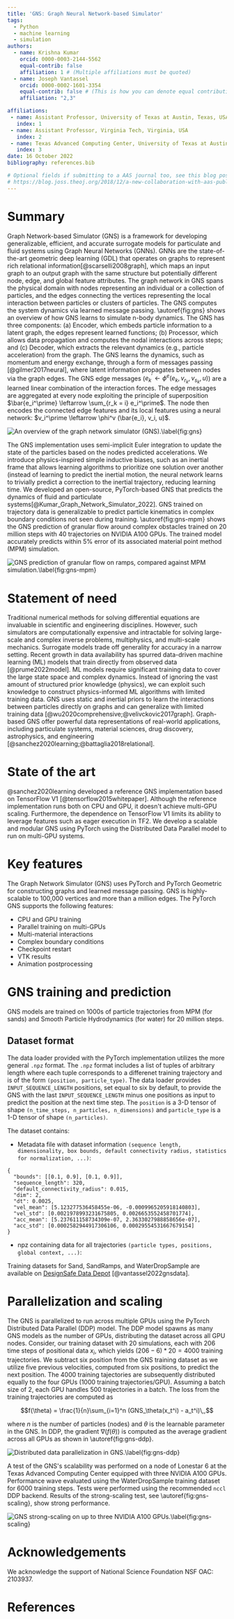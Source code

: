 ```yaml
---
title: 'GNS: Graph Neural Network-based Simulator'
tags:
  - Python
  - machine learning
  - simulation
authors:
  - name: Krishna Kumar
    orcid: 0000-0003-2144-5562
    equal-contrib: false
    affiliation: 1 # (Multiple affiliations must be quoted)
  - name: Joseph Vantassel
    orcid: 0000-0002-1601-3354
    equal-contrib: false # (This is how you can denote equal contributions between multiple authors)
    affiliation: "2,3"

affiliations:
 - name: Assistant Professor, University of Texas at Austin, Texas, USA
   index: 1
 - name: Assistant Professor, Virginia Tech, Virginia, USA
   index: 2
 - name: Texas Advanced Computing Center, University of Texas at Austin, Texas, USA
   index: 3
date: 16 October 2022
bibliography: references.bib

# Optional fields if submitting to a AAS journal too, see this blog post:
# https://blog.joss.theoj.org/2018/12/a-new-collaboration-with-aas-publishing
---
```


# Summary

Graph Network-based Simulator (GNS) is a framework for developing generalizable, efficient, and accurate surrogate models for particulate and fluid systems using Graph Neural Networks (GNNs).  GNNs are the state-of-the-art geometric deep learning (GDL) that operates on graphs to represent rich relational information[@scarselli2008graph], which maps an input graph to an output graph with the same structure but potentially different node, edge, and global feature attributes.  The graph network in GNS spans the physical domain with nodes representing an individual or a collection of particles, and the edges connecting the vertices representing the local interaction between particles or clusters of particles.  The GNS computes the system dynamics via learned message passing.  \autoref{fig:gns} shows an overview of how GNS learns to simulate n-body dynamics.  The GNS has three components: (a) Encoder, which embeds particle information to a latent graph, the edges represent learned functions; (b) Processor, which allows data propagation and computes the nodal interactions across steps; and (c) Decoder, which extracts the relevant dynamics (e.g., particle acceleration) from the graph.  The GNS learns the dynamics, such as momentum and energy exchange, through a form of messages passing [@gilmer2017neural], where latent information propagates between nodes via the graph edges.  The GNS edge messages  ($e^\prime_k \leftarrow \phi^e(e_k, v_{r_k}, v_{s_k}, u)$) are a learned linear combination of the interaction forces.  The edge messages are aggregated at every node exploiting the principle of superposition $\bar{e_i^\prime} \leftarrow \sum_{r_k = i} e_i^\prime$.  The node then encodes the connected edge features and its local features using a neural network: $v_i^\prime \leftarrow \phi^v (\bar{e_i}, v_i, u)$.  

![An overview of the graph network simulator (GNS).\label{fig:gns}](figs/gnn.png)

The GNS implementation uses semi-implicit Euler integration to update the state of the particles based on the nodes predicted accelerations.  We introduce physics-inspired simple inductive biases, such as an inertial frame that allows learning algorithms to prioritize one solution over another (instead of learning to predict the inertial motion, the neural network learns to trivially predict a correction to the inertial trajectory, reducing learning time.  We developed an open-source, PyTorch-based GNS that predicts the dynamics of fluid and particulate systems[@Kumar_Graph_Network_Simulator_2022].  GNS trained on trajectory data is generalizable to predict particle kinematics in complex boundary conditions not seen during training.  \autoref{fig:gns-mpm} shows the GNS prediction of granular flow around complex obstacles trained on 20 million steps with 40 trajectories on NVIDIA A100 GPUs.  The trained model accurately predicts within 5\% error of its associated material point method (MPM) simulation.  

![GNS prediction of granular flow on ramps, compared against MPM simulation.\label{fig:gns-mpm}](figs/gns-mpm.png)

# Statement of need

Traditional numerical methods for solving differential equations are invaluable in scientific and engineering disciplines.  However, such simulators are computationally expensive and intractable for solving large-scale and complex inverse problems, multiphysics, and multi-scale mechanics.  Surrogate models trade off generality for accuracy in a narrow setting.  Recent growth in data availability has spurred data-driven machine learning (ML) models that train directly from observed data [@prume2022model].  ML models require significant training data to cover the large state space and complex dynamics.  Instead of ignoring the vast amount of structured prior knowledge (physics), we can exploit such knowledge to construct physics-informed ML algorithms with limited training data.  GNS uses static and inertial priors to learn the interactions between particles directly on graphs and can generalize with limited training data [@wu2020comprehensive;@velivckovic2017graph].  Graph-based GNS offer powerful data representations of real-world applications, including particulate systems, material sciences, drug discovery, astrophysics, and engineering [@sanchez2020learning;@battaglia2018relational].

# State of the art

@sanchez2020learning developed a reference GNS implementation based on TensorFlow V1 [@tensorflow2015whitepaper].  Although the reference implementation runs both on CPU and GPU, it doesn't achieve multi-GPU scaling.  Furthermore, the dependence on TensorFlow V1 limits its ability to leverage features such as eager execution in TF2.  We develop a scalable and modular GNS using PyTorch using the Distributed Data Parallel model to run on multi-GPU systems.

# Key features 

The Graph Network Simulator (GNS) uses PyTorch and PyTorch Geometric for constructing graphs and learned message passing. GNS is highly-scalable to 100,000 vertices and more than a million edges. The PyTorch GNS supports the following features:

- CPU and GPU training
- Parallel training on multi-GPUs
- Multi-material interactions
- Complex boundary conditions
- Checkpoint restart
- VTK results
- Animation postprocessing

# GNS training and prediction

GNS models are trained on 1000s of particle trajectories from MPM (for sands) and Smooth Particle Hydrodynamics (for water) for 20 million steps. 

## Dataset format

The data loader provided with the PyTorch implementation utilizes the more general `.npz` format.  The `.npz` format includes a list of tuples of arbitrary length where each tuple corresponds to a differenet training trajectory and is of the form `(position, particle_type)`.  The data loader provides `INPUT_SEQUENCE_LENGTH` positions, set equal to six by default, to provide the GNS with the last `INPUT_SEQUENCE_LENGTH` minus one positions as input to predict the position at the next time step.  The `position` is a 3-D tensor of shape `(n_time_steps, n_particles, n_dimensions)` and `particle_type` is a 1-D tensor of shape `(n_particles)`.  

The dataset contains:

* Metadata file with dataset information `(sequence length, dimensionality, box bounds, default connectivity radius, statistics for normalization, ...)`:

```
{
  "bounds": [[0.1, 0.9], [0.1, 0.9]], 
  "sequence_length": 320, 
  "default_connectivity_radius": 0.015, 
  "dim": 2, 
  "dt": 0.0025, 
  "vel_mean": [5.123277536458455e-06, -0.0009965205918140803], 
  "vel_std": [0.0021978993231675805, 0.0026653552458701774], 
  "acc_mean": [5.237611158734309e-07, 2.3633027988858656e-07], 
  "acc_std": [0.0002582944917306106, 0.00029554531667679154]
}
```
* npz containing data for all trajectories `(particle types, positions, global context, ...)`:

Training datasets for Sand, SandRamps, and WaterDropSample are available on [DesignSafe Data Depot](https://www.designsafe-ci.org/data/browser/public/designsafe.storage.published/PRJ-3702) [@vantassel2022gnsdata].

# Parallelization and scaling

The GNS is parallelized to run across multiple GPUs using the PyTorch Distributed Data Parallel (DDP) model.  The DDP model spawns as many GNS models as the number of GPUs, distributing the dataset across all GPU nodes.  Consider, our training dataset with 20 simulations, each with 206 time steps of positional data $x_i$, which yields $(206 - 6) * 20 = 4000$ training trajectories.  We subtract six position from the GNS training dataset as we utilize five previous velocities, computed from six positions, to predict the next position.  The 4000 training tajectories are subsequently distributed equally to the four GPUs (1000 training trajectories/GPU).  Assuming a batch size of 2, each GPU handles 500 trajectories in a batch.  The loss from the training trajectories are computed as

$$f(\theta) = \frac{1}{n}\sum_{i=1}^n (GNS_\theta(x_t^i) - a_t^i)\,,$$

where $n$ is the number of particles (nodes) and $\theta$ is the learnable parameter in the GNS. In DDP, the gradient $\nabla (f(\theta))$ is computed as the average gradient across all GPUs as shown in \autoref{fig:gns-ddp}.

![Distributed data parallelization in GNS.\label{fig:gns-ddp}](figs/gns-ddp.png)

A test of the GNS's scalability was performed on a node of Lonestar 6 at the Texas Advanced Computing Center equipped with three NVIDIA A100 GPUs.  Performance wave evaluated using the WaterDropSample training dataset for 6000 training steps.  Tests were performed using the recommended `nccl` DDP backend.  Results of the strong-scaling test, see \autoref{fig:gns-scaling}, show strong performance.

![GNS strong-scaling on up to three NVIDIA A100 GPUs.\label{fig:gns-scaling}](figs/gns-scaling.png)

# Acknowledgements

We acknowledge the support of National Science Foundation NSF OAC: 2103937.

# References